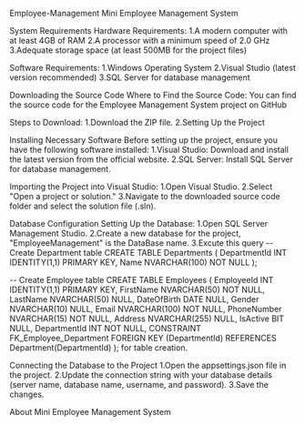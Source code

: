Employee-Management
Mini Employee Management System

System Requirements Hardware Requirements: 1.A modern computer with at least 4GB of RAM 2.A processor with a minimum speed of 2.0 GHz 3.Adequate storage space (at least 500MB for the project files)

Software Requirements: 1.Windows Operating System 2.Visual Studio (latest version recommended) 3.SQL Server for database management

Downloading the Source Code Where to Find the Source Code: You can find the source code for the Employee Management System project on GitHub

Steps to Download: 1.Download the ZIP file. 2.Setting Up the Project

Installing Necessary Software Before setting up the project, ensure you have the following software installed: 1.Visual Studio: Download and install the latest version from the official website. 2.SQL Server: Install SQL Server for database management.

Importing the Project into Visual Studio: 1.Open Visual Studio. 2.Select "Open a project or solution." 3.Navigate to the downloaded source code folder and select the solution file (.sln).

Database Configuration Setting Up the Database: 1.Open SQL Server Management Studio. 2.Create a new database for the project, "EmployeeManagement" is the DataBase name. 3.Excute this query -- Create Department table CREATE TABLE Departments ( DepartmentId INT IDENTITY(1,1) PRIMARY KEY, Name NVARCHAR(100) NOT NULL );

-- Create Employee table CREATE TABLE Employees ( EmployeeId INT IDENTITY(1,1) PRIMARY KEY, FirstName NVARCHAR(50) NOT NULL, LastName NVARCHAR(50) NULL, DateOfBirth DATE NULL, Gender NVARCHAR(10) NULL, Email NVARCHAR(100) NOT NULL, PhoneNumber NVARCHAR(15) NOT NULL, Address NVARCHAR(255) NULL, IsActive BIT NULL, DepartmentId INT NOT NULL, CONSTRAINT FK_Employee_Department FOREIGN KEY (DepartmentId) REFERENCES Department(DepartmentId) ); for table creation.

Connecting the Database to the Project 1.Open the appsettings.json file in the project. 2.Update the connection string with your database details (server name, database name, username, and password). 3.Save the changes.

About
Mini Employee Management System

